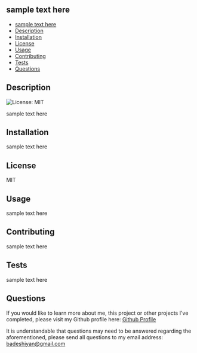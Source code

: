 ## sample text here
- [sample text here](#sample-text-here)
- [Description](#description)
- [Installation](#installation)
- [License](#license)
- [Usage](#usage)
- [Contributing](#contributing)
- [Tests](#tests)
- [Questions](#questions)

## Description
![License: MIT](https://img.shields.io/badge/License-MIT-yellow.svg)

sample text here

## Installation
sample text here

## License
MIT

## Usage
sample text here

## Contributing
sample text here

## Tests
sample text here

## Questions
If you would like to learn more about me, this project or other projects I've completed, please visit my Github profile here: [Github Profile](https://github.com/badeshiyan)

It is understandable that questions may need to be answered regarding the aforementioned, please send all questions to my email address: badeshiyan@gmail.com